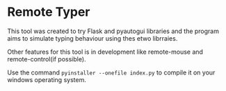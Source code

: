 # Remote Typer
This tool was created to try Flask and pyautogui libraries and the program aims to simulate typing behaviour using thes etwo librraies.

Other features for this tool is in development like remote-mouse and remote-control(if possible).

Use the command `pyinstaller --onefile index.py` to compile it on your windows operating system.

